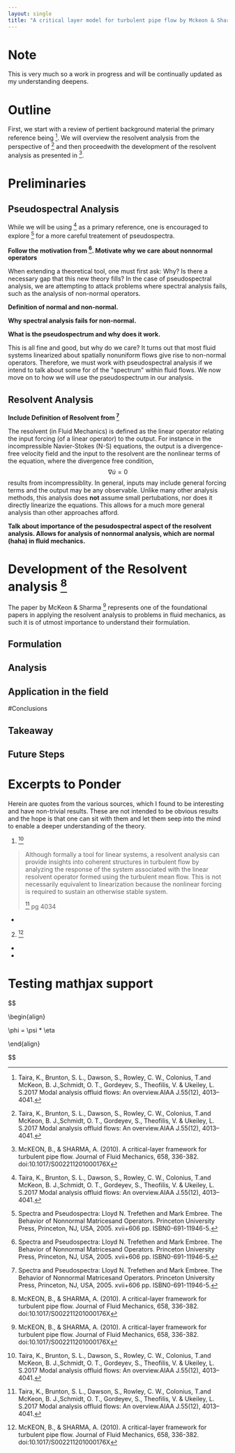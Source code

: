 ```yaml
---
layout: single 
title: "A critical layer model for turbulent pipe flow by Mckeon & Sharma"
---
```

# Note 

This is very much so a work in progress and will be continually updated as my understanding deepens.

# Outline

First, we start with a review of pertient background material the primary reference being [^1]. We will overview the resolvent analysis from the perspective of [^1] and then proceedwith the development of the resolvent analysis as presented in [^2].

# Preliminaries

## Pseudospectral Analysis

While we will be using [^1] as a primary reference, one is encouraged to explore [^3] for a more careful treatement of pseudospectra.

**Follow the motivation from [^3]. Motivate why we care about nonnormal operators**

When extending a theoretical tool, one must first ask: Why? Is there a necessary gap that this new theory fills? In the case of pseudospectral analysis, we are attempting to attack problems where spectral analysis fails, such as the analysis of non-normal operators. 

**Definition of normal and non-normal.**

**Why spectral analysis fails for non-normal.**

**What is the pseudospectrum and why does it work.**


This is all fine and good, but why do we care? It turns out that most fluid systems linearized about spatially nonuniform flows give rise to non-normal operators. Therefore, we must work with pseudospectral analysis if we intend to talk about some for of the "spectrum" within fluid flows. We now move on to how we will use the pseudospectrum in our analysis.


## Resolvent Analysis

**Include Definition of Resolvent from [^3]**

The resolvent (in Fluid Mechanics) is defined as the linear operator relating the input forcing (of a linear operator) to the output. For instance in the incompressible Navier-Stokes (N-S) equations, the output is a divergence-free velocity field and the input to the resolvent are the nonlinear terms of the equation, where the divergence free condition, $$ \nabla \dot u = 0 $$ results from incompressiblity. In general, inputs may include general forcing terms and the output may be any observable. Unlike many other analysis methods, this analysis does **not** assume small pertubations, nor does it directly linearize the equations. This allows for a much more general analysis than other approaches afford.

**Talk about importance of the pesudospectral aspect of the resolvent analysis. Allows for analysis of nonnormal analysis, which are normal (haha) in fluid mechanics.**



# Development of the Resolvent analysis [^2]


The paper by McKeon & Sharma [^2] represents one of the foundational papers in applying the resolvent analysis to problems in fluid mechanics, as such it is of utmost importance to understand their formulation.

## Formulation

## Analysis

## Application in the field



#Conclusions

## Takeaway

## Future Steps


# Excerpts to Ponder

Herein are quotes from the various sources, which I found to be interesting and have non-trivial results. These are not intended to be obvious results and the hope is that one can sit with them and let them seep into the mind to enable a deeper understanding of the theory.
1. [^1]
> Although formally a tool for linear systems, a resolvent analysis can provide insights into coherent structures in turbulent flow by analyzing the response of the system associated with the linear resolvent operator formed using the turbulent mean flow. This is not necessarily equivalent to linearization because the nonlinear forcing is required to sustain an otherwise stable system.
>
> [^1] pg 4034
*
2. [^2]
*
*





# Testing mathjax support
$$

\begin{align}

\phi = \psi * \eta

\end{align}

$$









[^1]: Taira, K., Brunton, S. L., Dawson, S., Rowley, C. W., Colonius, T.and McKeon, B. J.,Schmidt, O. T., Gordeyev, S., Theofilis, V. & Ukeiley, L. S.2017 Modal analysis offluid flows: An overview.AIAA J.55(12), 4013–4041.
[^2]: McKEON, B., & SHARMA, A. (2010). A critical-layer framework for turbulent pipe flow. Journal of Fluid Mechanics, 658, 336-382. doi:10.1017/S002211201000176X
[^3]: Spectra and Pseudospectra: Lloyd N. Trefethen and Mark Embree. The Behavior of Nonnormal Matricesand Operators. Princeton University Press, Princeton, NJ, USA, 2005. xvii+606 pp. ISBN0-691-11946-5.

